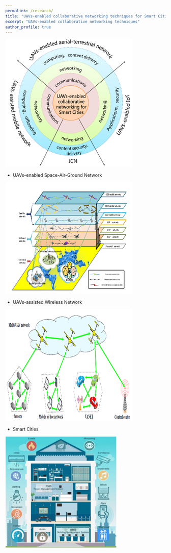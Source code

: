 ```yaml
---
permalink: /research/
title: "UAVs-enabled collaborative networking techniques for Smart Cities"
excerpt: "UAVs-enabled collaborative networking techniques"
author_profile: true
---
```


<img src="/images/framework.png" height="400" width="400">


* UAVs-enabled Space-Air-Ground Network   

<img src="/images/stn.png" height="350" width="400">

* UAVs-assisted Wireless Network 

<img src="/images/uav.png" height="350" width="400">


* Smart Cities  

<img src="/images/smc.png" height="350" width="350"> 


